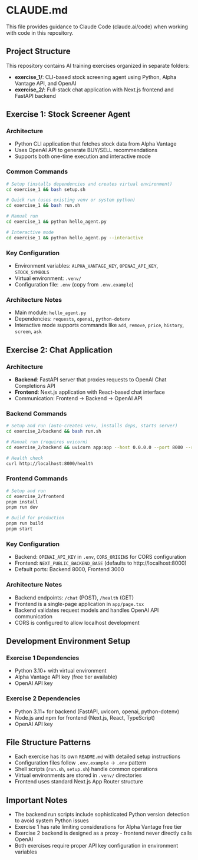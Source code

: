 # CLAUDE.md

This file provides guidance to Claude Code (claude.ai/code) when working with code in this repository.

## Project Structure

This repository contains AI training exercises organized in separate folders:

- **exercise_1/**: CLI-based stock screening agent using Python, Alpha Vantage API, and OpenAI
- **exercise_2/**: Full-stack chat application with Next.js frontend and FastAPI backend

## Exercise 1: Stock Screener Agent

### Architecture
- Python CLI application that fetches stock data from Alpha Vantage
- Uses OpenAI API to generate BUY/SELL recommendations
- Supports both one-time execution and interactive mode

### Common Commands
```bash
# Setup (installs dependencies and creates virtual environment)
cd exercise_1 && bash setup.sh

# Quick run (uses existing venv or system python)
cd exercise_1 && bash run.sh

# Manual run
cd exercise_1 && python hello_agent.py

# Interactive mode
cd exercise_1 && python hello_agent.py --interactive
```

### Key Configuration
- Environment variables: `ALPHA_VANTAGE_KEY`, `OPENAI_API_KEY`, `STOCK_SYMBOLS`
- Virtual environment: `.venv/`
- Configuration file: `.env` (copy from `.env.example`)

### Architecture Notes
- Main module: `hello_agent.py`
- Dependencies: `requests`, `openai`, `python-dotenv`
- Interactive mode supports commands like `add`, `remove`, `price`, `history`, `screen`, `ask`

## Exercise 2: Chat Application

### Architecture
- **Backend**: FastAPI server that proxies requests to OpenAI Chat Completions API
- **Frontend**: Next.js application with React-based chat interface
- Communication: Frontend → Backend → OpenAI API

### Backend Commands
```bash
# Setup and run (auto-creates venv, installs deps, starts server)
cd exercise_2/backend && bash run.sh

# Manual run (requires uvicorn)
cd exercise_2/backend && uvicorn app:app --host 0.0.0.0 --port 8000 --reload

# Health check
curl http://localhost:8000/health
```

### Frontend Commands
```bash
# Setup and run
cd exercise_2/frontend
pnpm install
pnpm run dev

# Build for production
pnpm run build
pnpm start
```

### Key Configuration
- Backend: `OPENAI_API_KEY` in `.env`, `CORS_ORIGINS` for CORS configuration
- Frontend: `NEXT_PUBLIC_BACKEND_BASE` (defaults to http://localhost:8000)
- Default ports: Backend 8000, Frontend 3000

### Architecture Notes
- Backend endpoints: `/chat` (POST), `/health` (GET)
- Frontend is a single-page application in `app/page.tsx`
- Backend validates request models and handles OpenAI API communication
- CORS is configured to allow localhost development

## Development Environment Setup

### Exercise 1 Dependencies
- Python 3.10+ with virtual environment
- Alpha Vantage API key (free tier available)
- OpenAI API key

### Exercise 2 Dependencies
- Python 3.11+ for backend (FastAPI, uvicorn, openai, python-dotenv)
- Node.js and npm for frontend (Next.js, React, TypeScript)
- OpenAI API key

## File Structure Patterns

- Each exercise has its own `README.md` with detailed setup instructions
- Configuration files follow `.env.example` → `.env` pattern
- Shell scripts (`run.sh`, `setup.sh`) handle common operations
- Virtual environments are stored in `.venv/` directories
- Frontend uses standard Next.js App Router structure

## Important Notes

- The backend run scripts include sophisticated Python version detection to avoid system Python issues
- Exercise 1 has rate limiting considerations for Alpha Vantage free tier
- Exercise 2 backend is designed as a proxy - frontend never directly calls OpenAI
- Both exercises require proper API key configuration in environment variables